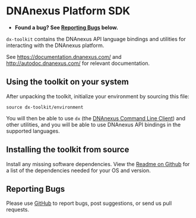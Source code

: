DNAnexus Platform SDK
=====================

* **Found a bug? See [Reporting Bugs](#reporting-bugs) below.**

`dx-toolkit` contains the DNAnexus API language bindings and utilities
for interacting with the DNAnexus platform.

See https://documentation.dnanexus.com/ and http://autodoc.dnanexus.com/ for relevant
documentation.

Using the toolkit on your system
--------------------------------

After unpacking the toolkit, initialize your environment by sourcing this file:

```
source dx-toolkit/environment
```

You will then be able to use `dx` (the [DNAnexus Command Line
Client](https://documentation.dnanexus.com/getting-started/tutorials/cli-quickstart#quickstart-for-cli)) and other
utilities, and you will be able to use DNAnexus API bindings in the supported
languages.

Installing the toolkit from source
----------------------------------

Install any missing software dependencies. View the [Readme on Github](https://github.com/dnanexus/dx-toolkit/blob/master/Readme.md#installing-the-toolkit-from-source) for a list of the dependencies needed for your OS and version.

Reporting Bugs
--------------

Please use [GitHub](https://github.com/dnanexus/dx-toolkit/issues) to
report bugs, post suggestions, or send us pull requests.
